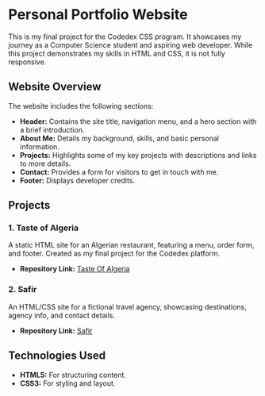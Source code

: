 # Personal Portfolio Website

This is my final project for the Codedex CSS program. It showcases my journey as a Computer Science student and aspiring web developer. While this project demonstrates my skills in HTML and CSS, it is not fully responsive.

## Website Overview

The website includes the following sections:

- **Header:** Contains the site title, navigation menu, and a hero section with a brief introduction.
- **About Me:** Details my background, skills, and basic personal information.
- **Projects:** Highlights some of my key projects with descriptions and links to more details.
- **Contact:** Provides a form for visitors to get in touch with me.
- **Footer:** Displays developer credits.

## Projects

### 1. Taste of Algeria
A static HTML site for an Algerian restaurant, featuring a menu, order form, and footer. Created as my final project for the Codedex platform.
- **Repository Link:** [Taste Of Algeria](https://github.com/ZINOU-SAMA/html-Final-Project)

### 2. Safir
An HTML/CSS site for a fictional travel agency, showcasing destinations, agency info, and contact details.
- **Repository Link:** [Safir](https://github.com/ZINOU-SAMA/First-html-css-project-Traveling-Agency-Website)

## Technologies Used

- **HTML5:** For structuring content.
- **CSS3:** For styling and layout.
